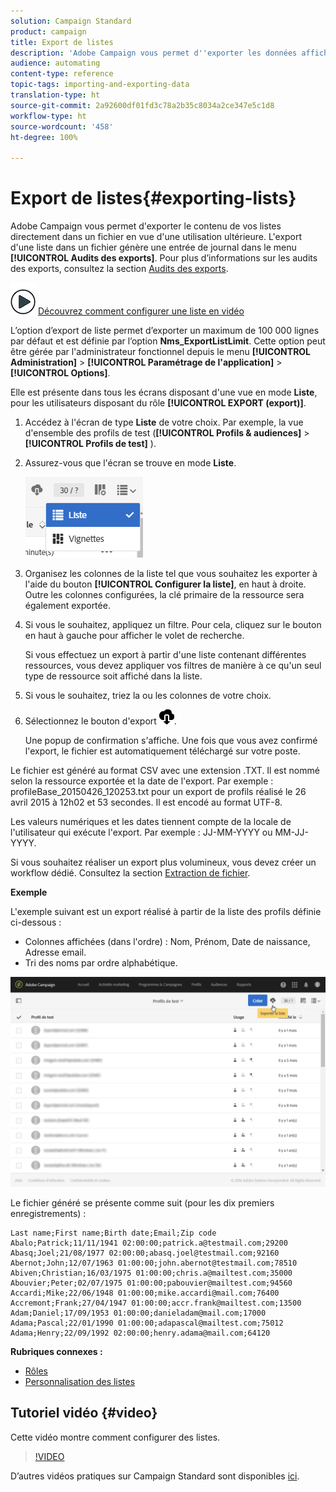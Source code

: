 ```yaml
---
solution: Campaign Standard
product: campaign
title: Export de listes
description: 'Adobe Campaign vous permet d''exporter les données affichées sous forme de listes depuis un écran de présentation directement dans un fichier en vue d''une utilisation ultérieure. '
audience: automating
content-type: reference
topic-tags: importing-and-exporting-data
translation-type: ht
source-git-commit: 2a92600df01fd3c78a2b35c8034a2ce347e5c1d8
workflow-type: ht
source-wordcount: '458'
ht-degree: 100%

---
```



# Export de listes{#exporting-lists}

Adobe Campaign vous permet d&#39;exporter le contenu de vos listes directement dans un fichier en vue d&#39;une utilisation ultérieure. L&#39;export d&#39;une liste dans un fichier génère une entrée de journal dans le menu **[!UICONTROL Audits des exports]**. Pour plus d’informations sur les audits des exports, consultez la section [Audits des exports](../../administration/using/auditing-export-logs.md).

![](assets/do-not-localize/how-to-video.png) [Découvrez comment configurer une liste en vidéo](#video)

L’option d’export de liste permet d’exporter un maximum de 100 000 lignes par défaut et est définie par l’option **Nms_ExportListLimit**. Cette option peut être gérée par l&#39;administrateur fonctionnel depuis le menu **[!UICONTROL Administration]** > **[!UICONTROL Paramétrage de l&#39;application]** > **[!UICONTROL Options]**.

Elle est présente dans tous les écrans disposant d&#39;une vue en mode **Liste**, pour les utilisateurs disposant du rôle **[!UICONTROL EXPORT (export)]**.

1. Accédez à l&#39;écran de type **Liste** de votre choix. Par exemple, la vue d&#39;ensemble des profils de test (**[!UICONTROL Profils &amp; audiences]** > **[!UICONTROL Profils de test]** ).
1. Assurez-vous que l&#39;écran se trouve en mode **Liste**.

   ![](assets/export_list_mode_switch.png)

1. Organisez les colonnes de la liste tel que vous souhaitez les exporter à l&#39;aide du bouton **[!UICONTROL Configurer la liste]**, en haut à droite. Outre les colonnes configurées, la clé primaire de la ressource sera également exportée.
1. Si vous le souhaitez, appliquez un filtre. Pour cela, cliquez sur le bouton en haut à gauche pour afficher le volet de recherche.

   Si vous effectuez un export à partir d&#39;une liste contenant différentes ressources, vous devez appliquer vos filtres de manière à ce qu&#39;un seul type de ressource soit affiché dans la liste.

1. Si vous le souhaitez, triez la ou les colonnes de votre choix.
1. Sélectionnez le bouton d&#39;export ![](assets/exportlistbutton.png).

   Une popup de confirmation s&#39;affiche. Une fois que vous avez confirmé l&#39;export, le fichier est automatiquement téléchargé sur votre poste.

Le fichier est généré au format CSV avec une extension .TXT. Il est nommé selon la ressource exportée et la date de l&#39;export. Par exemple : profileBase_20150426_120253.txt pour un export de profils réalisé le 26 avril 2015 à 12h02 et 53 secondes. Il est encodé au format UTF-8.

Les valeurs numériques et les dates tiennent compte de la locale de l&#39;utilisateur qui exécute l&#39;export. Par exemple : JJ-MM-YYYY ou MM-JJ-YYYY.

Si vous souhaitez réaliser un export plus volumineux, vous devez créer un workflow dédié. Consultez la section [Extraction de fichier](../../automating/using/extract-file.md).

**Exemple**

L&#39;exemple suivant est un export réalisé à partir de la liste des profils définie ci-dessous :

* Colonnes affichées (dans l&#39;ordre) : Nom, Prénom, Date de naissance, Adresse email.
* Tri des noms par ordre alphabétique.

![](assets/export_list_example1.png)

Le fichier généré se présente comme suit (pour les dix premiers enregistrements) :

```
Last name;First name;Birth date;Email;Zip code
Abalo;Patrick;11/11/1941 02:00:00;patrick.a@testmail.com;29200
Abasq;Joel;21/08/1977 02:00:00;abasq.joel@testmail.com;92160
Abernot;John;12/07/1963 01:00:00;john.abernot@testmail.com;78510
Abiven;Christian;16/03/1975 01:00:00;chris.a@mailtest.com;35000
Abouvier;Peter;02/07/1975 01:00:00;pabouvier@mailtest.com;94560
Accardi;Mike;22/06/1948 01:00:00;mike.accardi@mail.com;76400
Accremont;Frank;27/04/1947 01:00:00;accr.frank@mailtest.com;13500
Adam;Daniel;17/09/1953 01:00:00;danieladam@mail.com;17000
Adama;Pascal;22/01/1990 01:00:00;adapascal@mailtest.com;75012
Adama;Henry;22/09/1992 02:00:00;henry.adama@mail.com;64120
```

**Rubriques connexes :**

* [Rôles](../../administration/using/list-of-roles.md)
* [Personnalisation des listes](../../start/using/customizing-lists.md)

## Tutoriel vidéo {#video}

Cette vidéo montre comment configurer des listes.

>[!VIDEO](https://video.tv.adobe.com/v/25288/?quality=12&captions=fre_fr)

D’autres vidéos pratiques sur Campaign Standard sont disponibles [ici](https://experienceleague.adobe.com/docs/campaign-standard-learn/tutorials/overview.html?lang=fr).
